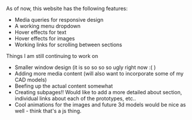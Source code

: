 As of now, this website has the following features:
* Media queries for responsive design
* A working menu dropdown
* Hover effects for text
* Hover effects for images
* Working links for scrolling between sections


Things I am still continuing to work on
* Smaller window design (it is so so so so ugly right now :( )
* Adding more media content (will also want to incorporate some of my CAD models)
* Beefing up the actual content somewhat
* Creating subpages!! Would like to add a more detailed about section, individual links about each of the prototypes, etc.. 
* Cool animations for the images and future 3d models would be nice as well - think that's a js thing.